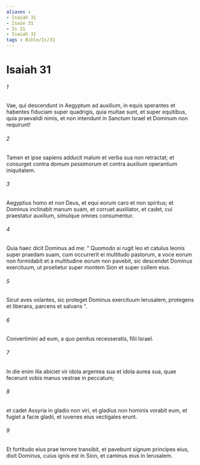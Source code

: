 ```yaml
---
aliases : 
- Isaiah 31
- Isaïe 31
- Is 31
- Isaiah 31
tags : Bible/Is/31
---
```


# Isaiah 31

###### 1
Vae, qui descendunt in Aegyptum ad auxilium, in equis sperantes et habentes fiduciam super quadrigis, quia multae sunt, et super equitibus, quia praevalidi nimis, et non intendunt in Sanctum Israel et Dominum non requirunt!
###### 2
Tamen et ipse sapiens adducit malum et verba sua non retractat; et consurget contra domum pessimorum et contra auxilium operantium iniquitatem.
###### 3
Aegyptius homo et non Deus, et equi eorum caro et non spiritus; et Dominus inclinabit manum suam, et corruet auxiliator, et cadet, cui praestatur auxilium, simulque omnes consumentur.
###### 4
Quia haec dicit Dominus ad me: “ Quomodo si rugit leo et catulus leonis super praedam suam, cum occurrerit ei multitudo pastorum, a voce eorum non formidabit et a multitudine eorum non pavebit, sic descendet Dominus exercituum, ut proelietur super montem Sion et super collem eius.
###### 5
Sicut aves volantes, sic proteget Dominus exercituum Ierusalem, protegens et liberans, parcens et salvans ”.
###### 6
Convertimini ad eum, a quo penitus recesseratis, filii Israel.
###### 7
In die enim illa abiciet vir idola argentea sua et idola aurea sua, quae fecerunt vobis manus vestrae in peccatum;
###### 8
et cadet Assyria in gladio non viri, et gladius non hominis vorabit eum, et fugiet a facie gladii, et iuvenes eius vectigales erunt.
###### 9
Et fortitudo eius prae terrore transibit, et pavebunt signum principes eius, dixit Dominus, cuius ignis est in Sion, et caminus eius in Ierusalem.
